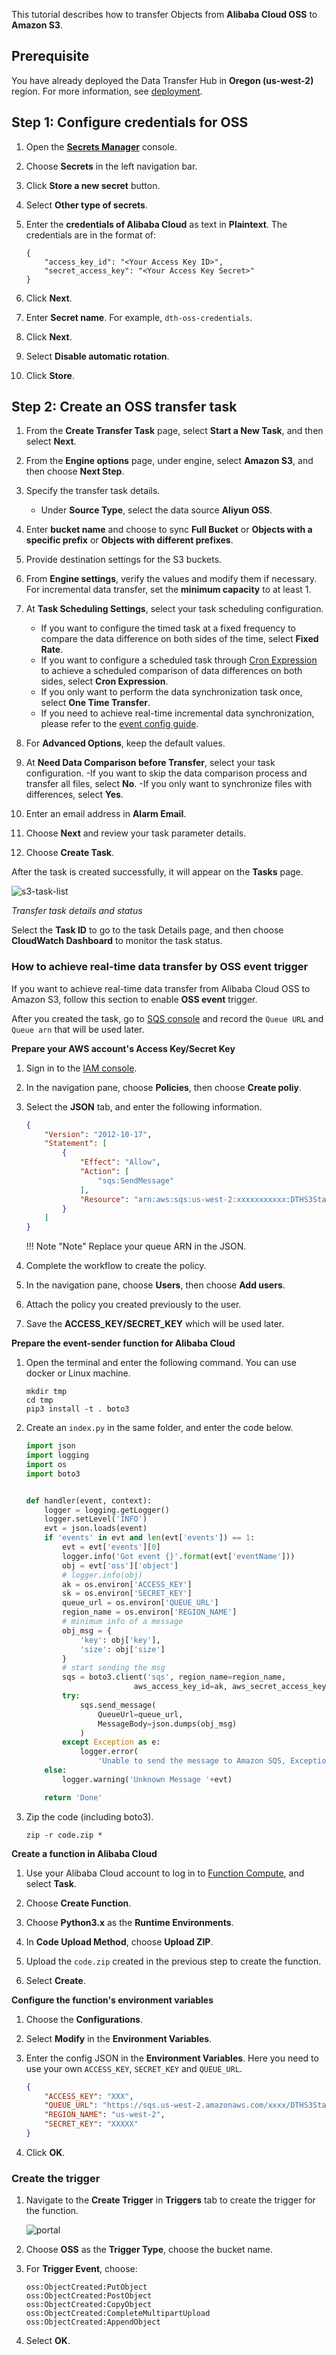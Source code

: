 This tutorial describes how to transfer Objects from **Alibaba Cloud OSS** to **Amazon S3**. 

## Prerequisite
You have already deployed the Data Transfer Hub in **Oregon (us-west-2)** region. For more information, see [deployment](../../deployment/deployment-overview). 

## Step 1: Configure credentials for OSS
1. Open the **[Secrets Manager](https://console.aws.amazon.com/secretsmanager/home#)** console.
1. Choose **Secrets** in the left navigation bar.
1. Click **Store a new secret** button.
1. Select **Other type of secrets**.
1. Enter the **credentials of Alibaba Cloud** as text in **Plaintext**. The credentials are in the format of:

    ```
    {
        "access_key_id": "<Your Access Key ID>",
        "secret_access_key": "<Your Access Key Secret>"
    }
    ```

1. Click **Next**.
1. Enter **Secret name**. For example, `dth-oss-credentials`.
1. Click **Next**.
1. Select **Disable automatic rotation**.
1. Click **Store**.

## Step 2: Create an OSS transfer task
1. From the **Create Transfer Task** page, select **Start a New Task**, and then select **Next**.

2. From the **Engine options** page, under engine, select **Amazon S3**, and then choose **Next Step**.

3. Specify the transfer task details.
    - Under **Source Type**, select the data source **Aliyun OSS**. 

4. Enter **bucket name** and choose to sync **Full Bucket** or **Objects with a specific prefix** or **Objects with different prefixes**.

5. Provide destination settings for the S3 buckets. 

6. From **Engine settings**, verify the values and modify them if necessary. For incremental data transfer, set the **minimum capacity** to at least 1.

7. At **Task Scheduling Settings**, select your task scheduling configuration.
     - If you want to configure the timed task at a fixed frequency to compare the data difference on both sides of the time, select **Fixed Rate**.
     - If you want to configure a scheduled task through [Cron Expression](https://docs.aws.amazon.com/AmazonCloudWatch/latest/events/ScheduledEvents.html#CronExpressions) to achieve a scheduled comparison of data differences on both sides, select **Cron Expression**.
     - If you only want to perform the data synchronization task once, select **One Time Transfer**.
    - If you need to achieve real-time incremental data synchronization, please refer to the [event config guide](#oss-event).

8. For **Advanced Options**, keep the default values.

9. At **Need Data Comparison before Transfer**, select your task configuration.
     -If you want to skip the data comparison process and transfer all files, select **No**.
     -If you only want to synchronize files with differences, select **Yes**.

10. Enter an email address in **Alarm Email**.

11. Choose **Next** and review your task parameter details. 

12. Choose **Create Task**. 

After the task is created successfully, it will appear on the **Tasks** page.

![s3-task-list](../images/s3-task-list-oss.png)

*Transfer task details and status*

Select the **Task ID** to go to the task Details page, and then choose **CloudWatch Dashboard** to monitor the task status.

### How to achieve real-time data transfer by OSS event trigger <a name="oss-event"></a>

If you want to achieve real-time data transfer from Alibaba Cloud OSS to Amazon S3, follow this section to enable **OSS event** trigger. 

After you created the task, go to [SQS console](https://us-west-2.console.aws.amazon.com/sqs/v2/home?region=us-west-2#/queues) and record the `Queue URL` and `Queue arn` that will be used later. 

**Prepare your AWS account's Access Key/Secret Key**

1. Sign in to the [IAM console](https://console.aws.amazon.com/iam/home). 

2. In the navigation pane, choose **Policies**, then choose **Create poliy**.

3. Select the **JSON** tab, and enter the following information.

    ```json
    {
        "Version": "2012-10-17",
        "Statement": [
            {
                "Effect": "Allow",
                "Action": [
                    "sqs:SendMessage"
                ],
                "Resource": "arn:aws:sqs:us-west-2:xxxxxxxxxxx:DTHS3Stack-S3TransferQueue-1TSF4ESFQEFKJ"
            }
        ]
    }
    ```
    !!! Note "Note"
        Replace your queue ARN in the JSON.

4. Complete the workflow to create the policy.

5. In the navigation pane, choose **Users**, then choose **Add users**.

6. Attach the policy you created previously to the user.  

7. Save the **ACCESS_KEY/SECRET_KEY** which will be used later.

**Prepare the event-sender function for Alibaba Cloud**

1. Open the terminal and enter the following command. You can use docker or Linux machine.
    ```shell
    mkdir tmp
    cd tmp
    pip3 install -t . boto3
    ```

2. Create an `index.py` in the same folder, and enter the code below.

    ```python
    import json
    import logging
    import os
    import boto3


    def handler(event, context):
        logger = logging.getLogger()
        logger.setLevel('INFO')
        evt = json.loads(event)
        if 'events' in evt and len(evt['events']) == 1:
            evt = evt['events'][0]
            logger.info('Got event {}'.format(evt['eventName']))
            obj = evt['oss']['object']
            # logger.info(obj)
            ak = os.environ['ACCESS_KEY']
            sk = os.environ['SECRET_KEY']
            queue_url = os.environ['QUEUE_URL']
            region_name = os.environ['REGION_NAME']
            # minimum info of a message
            obj_msg = {
                'key': obj['key'],
                'size': obj['size']
            }
            # start sending the msg
            sqs = boto3.client('sqs', region_name=region_name,
                            aws_access_key_id=ak, aws_secret_access_key=sk)
            try:
                sqs.send_message(
                    QueueUrl=queue_url,
                    MessageBody=json.dumps(obj_msg)
                )
            except Exception as e:
                logger.error(
                    'Unable to send the message to Amazon SQS, Exception:', e)
        else:
            logger.warning('Unknown Message '+evt)

        return 'Done'
    ```

3. Zip the code (including boto3).

    ```shell
    zip -r code.zip *
    ```

**Create a function in Alibaba Cloud**

1. Use your Alibaba Cloud account to log in to [Function Compute](https://fc.console.aliyun.com/fc/tasks/), and select **Task**.

2. Choose **Create Function**.

3. Choose **Python3.x** as the **Runtime Environments**.

4. In **Code Upload Method**, choose **Upload ZIP**.

5. Upload the `code.zip` created in the previous step to create the function.

6. Select **Create**.

**Configure the function's environment variables**

1. Choose the **Configurations**.

2. Select **Modify** in the **Environment Variables**.

3. Enter the config JSON in the **Environment Variables**. Here you need to use your own `ACCESS_KEY`, `SECRET_KEY` and `QUEUE_URL`.

    ```json
    {
        "ACCESS_KEY": "XXX",
        "QUEUE_URL": "https://sqs.us-west-2.amazonaws.com/xxxx/DTHS3Stack-S3TransferQueue-xxxx",
        "REGION_NAME": "us-west-2",
        "SECRET_KEY": "XXXXX"
    }
    ```
4. Click **OK**.

### Create the trigger

1. Navigate to the **Create Trigger** in **Triggers** tab to create the trigger for the function.

    ![portal](../images/aliyun_create_trigger.png)

2. Choose **OSS** as the **Trigger Type**, choose the bucket name.

3. For **Trigger Event**, choose:

    ```
    oss:ObjectCreated:PutObject
    oss:ObjectCreated:PostObject 
    oss:ObjectCreated:CopyObject
    oss:ObjectCreated:CompleteMultipartUpload
    oss:ObjectCreated:AppendObject
    ```

4. Select **OK**.